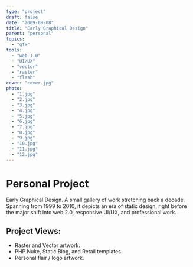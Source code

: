```yaml
---
type: "project"
draft: false
date: "2009-09-08"
title: "Early Graphical Design"
parent: "personal"
topics:
  - "gfx"
tools:
  - "web-1.0"
  - "UI/UX"
  - "vector"
  - "raster"
  - "flash"
cover: "cover.jpg"
photo:
  - "1.jpg"
  - "2.jpg"
  - "3.jpg"
  - "4.jpg"
  - "5.jpg"
  - "6.jpg"
  - "7.jpg"
  - "8.jpg"
  - "9.jpg"
  - "10.jpg"
  - "11.jpg"
  - "12.jpg"
---
```

# Personal Project
Early Graphical Design. A small gallery of work stretching back a decade. Spanning from 1999 to 2010, it depicts an era of static design, right before the major shift into web 2.0, responsive UI/UX, and professional work.

## Project Views:
* Raster and Vector artwork.
* PHP Nuke, Static Blog, and Retail templates.
* Personal flair / logo artwork.
